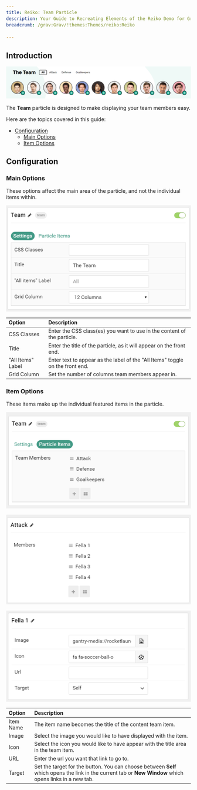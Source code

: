 ```yaml
---
title: Reiko: Team Particle
description: Your Guide to Recreating Elements of the Reiko Demo for Grav
breadcrumb: /grav:Grav/!themes:Themes/reiko:Reiko

---
```


## Introduction

![](assets/particle_team1.png)

The **Team** particle is designed to make displaying your team members easy.

Here are the topics covered in this guide:

* [Configuration](#configuration)
    - [Main Options](#main-options)
    - [Item Options](#item-options)

## Configuration

### Main Options 

These options affect the main area of the particle, and not the individual items within.

![](assets/particle_team2.png)

| Option            | Description                                                                   |
| :-----            | :-----                                                                        |
| CSS Classes       | Enter the CSS class(es) you want to use in the content of the particle.       |
| Title             | Enter the title of the particle, as it will appear on the front end.          |
| "All Items" Label | Enter text to appear as the label of the "All Items" toggle on the front end. |
| Grid Column       | Set the number of columns team members appear in.                             |

### Item Options

These items make up the individual featured items in the particle. 

![](assets/particle_team3.png)

![](assets/particle_team4.png)

![](assets/particle_team5.png)

| Option            | Description                                                                         |
| :-----            | :-----                                                                              |
| Item Name         | The item name becomes the title of the content team item.                           |
| Image             | Select the image you would like to have displayed with the item.                    |
| Icon              | Select the icon you would like to have appear with the title area in the team item. |
| URL               | Enter the url you want that link to go to.                                          |
| Target            | Set the target for the button. You can choose between **Self** which opens the link in the current tab or **New Window** which opens links in a new tab. |
